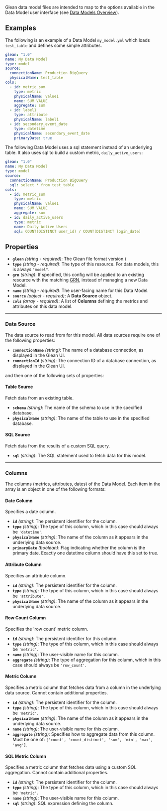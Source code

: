 Glean data model files are intended to map to the options available in the Data Model user interface (see [Data Models Overview](../../data-modeling/Data-Models-Overview.md)).

## Examples

The following is an example of a Data Model `my_model.yml` which loads `test_table` and defines some simple attributes.

```yaml
glean: "1.0"
name: My Data Model
type: model
source:
  connectionName: Production BigQuery
  physicalName: test_table
cols:
  - id: metric_sum
    type: metric
    physicalName: value1
    name: SUM VALUE
    aggregate: sum
  - id: label1
    type: attribute
    physicalName: label1
  - id: secondary_event_date
    type: datetime
    physicalName: secondary_event_date
    primaryDate: true
```

The following Data Model uses a sql statement instead of an underlying table. It also uses sql to build a custom metric, `daily_active_users`:

```yaml
glean: "1.0"
name: My Data Model
type: model
source:
  connectionName: Production BigQuery
  sql: select * from test_table
cols:
  - id: metric_sum
    type: metric
    physicalName: value1
    name: SUM VALUE
    aggregate: sum
  - id: daily_active_users
    type: metric
    name: Daily Active Users
    sql: COUNT(DISTINCT user_id) / COUNT(DISTINCT login_date)
```

## Properties

- **`glean`** *(string - required)*: The Glean file format version.)
- **`type`** *(string - required)*: The type of this resource. For data models, this is always `"model"`.
- **`grn`** *(string)*: If specified, this config will be applied to an existing resource with the matching [GRN](../GRNs.md),
  instead of managing a new Data Model.
- **`name`** *(string - required)*: The user-facing name for this Data Model.
- **`source`** *(object - required)*: A **Data Source** object.
- **`cols`** *(array - required)*: A list of **Columns** defining the metrics and attributes on this data model.

---

### Data Source

The data source to read from for this model. All data sources require one of the following properties:

- **`connectionName`** _(string)_: The name of a database connection, as displayed in the Glean UI.
- **`connectionId`** *(string)*: The connection ID of a database connection, as displayed in the Glean UI.

and then one of the following sets of properties:

#### Table Source

Fetch data from an existing table.

- **`schema`** *(string)*: The name of the schema to use in the specified database.
- **`physicalName`** *(string)*: The name of the table to use in the specified database.

#### SQL Source

Fetch data from the results of a custom SQL query.

- **`sql`** *(string)*: The SQL statement used to fetch data for this model.

---

### Columns

The columns (metrics, attributes, dates) of the Data Model. Each item in the array is an object in one of the following formats:

#### Date Column

Specifies a date column.

- **`id`** *(string)*: The persistent identifier for the column.
- **`type`** *(string)*: The type of this column, which in this case should always be `'datetime'`.
- **`physicalName`** *(string)*: The name of the column as it appears in the underlying data source.
- **`primaryDate`** *(boolean)*: Flag indicating whether the column is the primary date. Exactly one datetime
  column should have this set to true.

#### Attribute Column

Specifies an attribute column.

- **`id`** *(string)*: The persistent identifier for the column.
- **`type`** *(string)*: The type of this column, which in this case should always be `'attribute'`.
- **`physicalName`** *(string)*: The name of the column as it appears in the underlying data source.

#### Row Count Column

Specifies the 'row count' metric column.

- **`id`** *(string)*: The persistent identifier for this column.
- **`type`** *(string)*: The type of this column, which in this case should always be `'metric'`.
- **`name`** *(string)*: The user-visible name for this column.
- **`aggregate`** *(string)*: The type of aggregation for this column, which in this case should always be `'row_count'`.

#### Metric Column

Specifies a metric column that fetches data from a column in the underlying data source.
Cannot contain additional properties.

- **`id`** *(string)*: The persistent identifier for the column.
- **`type`** *(string)*: The type of this column, which in this case should always be `'metric'`.
- **`physicalName`** *(string)*: The name of the column as it appears in the underlying data source.
- **`name`** *(string)*: The user-visible name for this column.
- **`aggregate`** *(string)*: Specifies how to aggregate data from this column. Must be one of: `['count', 'count_distinct', 'sum', 'min', 'max', 'avg']`.

#### SQL Metric Column

Specifies a metric column that fetches data using a custom SQL aggregation.
Cannot contain additional properties.

- **`id`** *(string)*: The persistent identifier for the column.
- **`type`** *(string)*: The type of this column, which in this case should always be `'metric'`.
- **`name`** *(string)*: The user-visible name for this column.
- **`sql`** *(string)*: SQL expression defining the column.
